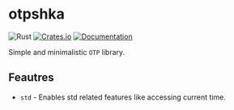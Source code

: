 # otpshka

![Rust](https://github.com/DoumanAsh/otpshka/workflows/Rust/badge.svg?branch=master)
[![Crates.io](https://img.shields.io/crates/v/otpshka.svg)](https://crates.io/crates/otpshka)
[![Documentation](https://docs.rs/otpshka/badge.svg)](https://docs.rs/crate/otpshka/)

Simple and minimalistic `OTP` library.

## Feautres

- `std`  - Enables std related features like accessing current time.
